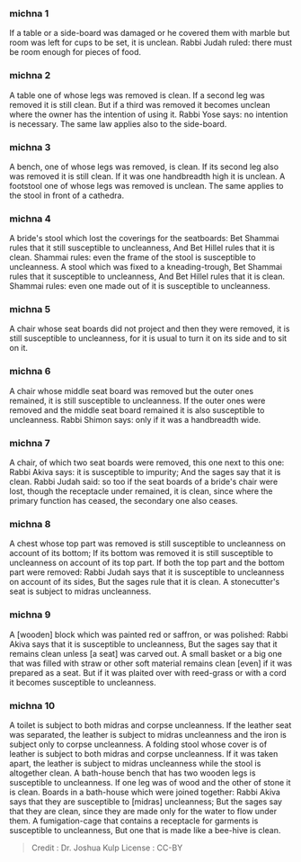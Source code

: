 
### michna 1
If a table or a side-board was damaged or he covered them with marble but room was left for cups to be set, it is unclean. Rabbi Judah ruled: there must be room enough for pieces of food.

### michna 2
A table one of whose legs was removed is clean. If a second leg was removed it is still clean. But if a third was removed it becomes unclean where the owner has the intention of using it. Rabbi Yose says: no intention is necessary. The same law applies also to the side-board.

### michna 3
A bench, one of whose legs was removed, is clean. If its second leg also was removed it is still clean. If it was one handbreadth high it is unclean. A footstool one of whose legs was removed is unclean. The same applies to the stool in front of a cathedra.

### michna 4
A bride's stool which lost the coverings for the seatboards: Bet Shammai rules that it still susceptible to uncleanness, And Bet Hillel rules that it is clean. Shammai rules: even the frame of the stool  is susceptible to uncleanness. A stool which was fixed to a kneading-trough, Bet Shammai rules that it susceptible to uncleanness, And Bet Hillel rules that it is clean. Shammai rules: even one made out of it is susceptible to uncleanness.

### michna 5
A chair whose seat boards did not project and then they were removed, it is still susceptible to uncleanness, for it is usual  to turn it on its side and to sit on it.

### michna 6
A chair whose middle seat board was removed but the outer ones  remained, it is still susceptible to uncleanness. If the outer ones were removed and the middle seat board remained it is also  susceptible to uncleanness. Rabbi Shimon says: only if it was a handbreadth wide.

### michna 7
A chair, of which two seat boards were removed, this one next to this one: Rabbi Akiva says: it is susceptible to impurity; And the sages say that it is clean. Rabbi Judah said: so too if the seat boards of a bride's chair were lost, though the receptacle under remained, it is clean, since where the primary function has ceased,  the secondary one  also ceases.

### michna 8
A chest whose top part was removed is still susceptible to uncleanness on account of its bottom; If its bottom was removed it is still susceptible to uncleanness on account of its top part. If both the top part and the bottom part were removed: Rabbi Judah says that it is susceptible to uncleanness on account of its sides, But the sages rule that it is clean. A stonecutter's seat is subject to midras uncleanness.

### michna 9
A [wooden] block which was painted red or saffron, or was polished: Rabbi Akiva says that it is susceptible to uncleanness, But the sages say that it remains clean unless [a seat] was carved out. A small basket or a big one that was filled with straw or other soft material remains clean [even] if it was prepared as a seat. But if it was plaited over with reed-grass or with a cord it becomes susceptible to uncleanness.

### michna 10
A toilet is subject to both midras and corpse uncleanness. If the leather seat was separated, the leather is subject to midras uncleanness and the iron is subject only to corpse uncleanness. A folding stool whose cover is of leather is subject to both midras and corpse uncleanness. If it was taken apart, the leather is subject to midras uncleanness while the stool is altogether clean. A bath-house bench that has two wooden legs is susceptible to uncleanness. If one leg was of wood and the other of stone it is clean. Boards in a bath-house which were joined together: Rabbi Akiva says that they are susceptible to [midras] uncleanness; But the sages say that they are clean, since they are made only for the water to flow under them. A fumigation-cage that contains a receptacle for garments is susceptible to uncleanness, But one that is made like a bee-hive is clean.

>Credit : Dr. Joshua Kulp
>License : CC-BY
